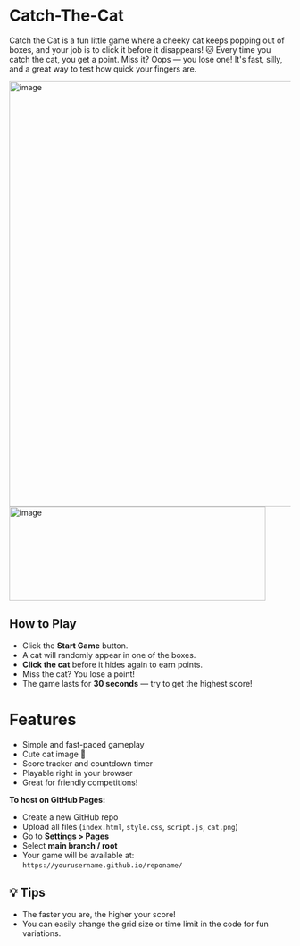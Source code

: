 # Catch-The-Cat
Catch the Cat is a fun little game where a cheeky cat keeps popping out of boxes, and your job is to click it before it disappears! 🐱 Every time you catch the cat, you get a point. Miss it? Oops — you lose one! It's fast, silly, and a great way to test how quick your fingers are.

<img width="549" height="761" alt="image" src="https://github.com/user-attachments/assets/0f2e1519-885b-4f49-b81d-2eb66758fb92" />

<img width="459" height="168" alt="image" src="https://github.com/user-attachments/assets/88aeffba-16d1-4716-849d-1dfb10bb569e" />


## How to Play

- Click the **Start Game** button.
- A cat will randomly appear in one of the boxes.
- **Click the cat** before it hides again to earn points.
- Miss the cat? You lose a point!
- The game lasts for **30 seconds** — try to get the highest score!

# Features

- Simple and fast-paced gameplay
- Cute cat image 🐾
- Score tracker and countdown timer
- Playable right in your browser
- Great for friendly competitions!

 **To host on GitHub Pages:**
   - Create a new GitHub repo
   - Upload all files (`index.html`, `style.css`, `script.js`, `cat.png`)
   - Go to **Settings > Pages**
   - Select **main branch / root**
   - Your game will be available at: `https://yourusername.github.io/reponame/`

## 💡 Tips
- The faster you are, the higher your score!
- You can easily change the grid size or time limit in the code for fun variations.
